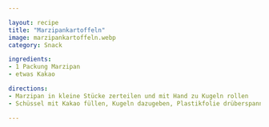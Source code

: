 ```yaml
---

layout: recipe
title: "Marzipankartoffeln"
image: marzipankartoffeln.webp
category: Snack

ingredients:
- 1 Packung Marzipan
- etwas Kakao

directions:
- Marzipan in kleine Stücke zerteilen und mit Hand zu Kugeln rollen
- Schüssel mit Kakao füllen, Kugeln dazugeben, Plastikfolie drüberspannen und gut schütteln bis alle Marzipankugeln außen voll mit Kakao sind

---
```

